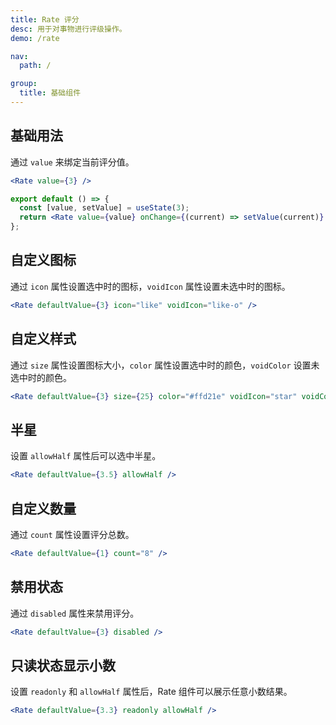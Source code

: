 ```yaml
---
title: Rate 评分
desc: 用于对事物进行评级操作。
demo: /rate

nav:
  path: /

group:
  title: 基础组件
---
```


## 基础用法

通过 `value` 来绑定当前评分值。

```jsx
<Rate value={3} />
```

```jsx
export default () => {
  const [value, setValue] = useState(3);
  return <Rate value={value} onChange={(current) => setValue(current)} />;
};
```

## 自定义图标

通过 `icon` 属性设置选中时的图标，`voidIcon` 属性设置未选中时的图标。

```jsx
<Rate defaultValue={3} icon="like" voidIcon="like-o" />
```

## 自定义样式

通过 `size` 属性设置图标大小，`color` 属性设置选中时的颜色，`voidColor` 设置未选中时的颜色。

```jsx
<Rate defaultValue={3} size={25} color="#ffd21e" voidIcon="star" voidColor="#eee" />
```

## 半星

设置 `allowHalf` 属性后可以选中半星。

```jsx
<Rate defaultValue={3.5} allowHalf />
```

## 自定义数量

通过 `count` 属性设置评分总数。

```jsx
<Rate defaultValue={1} count="8" />
```

## 禁用状态

通过 `disabled` 属性来禁用评分。

```jsx
<Rate defaultValue={3} disabled />
```

## 只读状态显示小数

设置 `readonly` 和 `allowHalf` 属性后，Rate 组件可以展示任意小数结果。

```jsx
<Rate defaultValue={3.3} readonly allowHalf />
```
